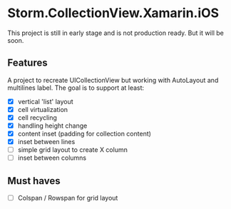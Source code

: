 # Storm.CollectionView.Xamarin.iOS

This project is still in early stage and is not production ready. But it will be soon.

## Features

A project to recreate UICollectionView but working with AutoLayout and multilines label. The goal is to support at least:

- [x] vertical 'list' layout
- [x] cell virtualization
- [x] cell recycling
- [x] handling height change
- [x] content inset (padding for collection content)
- [x] inset between lines
- [ ] simple grid layout to create X column
- [ ] inset between columns

## Must haves

- [ ] Colspan / Rowspan for grid layout

